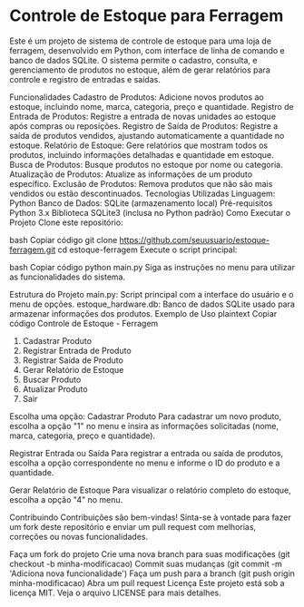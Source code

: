 # Controle de Estoque para Ferragem
Este é um projeto de sistema de controle de estoque para uma loja de ferragem, desenvolvido em Python, com interface de linha de comando e banco de dados SQLite. O sistema permite o cadastro, consulta, e gerenciamento de produtos no estoque, além de gerar relatórios para controle e registro de entradas e saídas.

Funcionalidades
Cadastro de Produtos: Adicione novos produtos ao estoque, incluindo nome, marca, categoria, preço e quantidade.
Registro de Entrada de Produtos: Registre a entrada de novas unidades ao estoque após compras ou reposições.
Registro de Saída de Produtos: Registre a saída de produtos vendidos, ajustando automaticamente a quantidade no estoque.
Relatório de Estoque: Gere relatórios que mostram todos os produtos, incluindo informações detalhadas e quantidade em estoque.
Busca de Produtos: Busque produtos no estoque por nome ou categoria.
Atualização de Produtos: Atualize as informações de um produto específico.
Exclusão de Produtos: Remova produtos que não são mais vendidos ou estão descontinuados.
Tecnologias Utilizadas
Linguagem: Python
Banco de Dados: SQLite (armazenamento local)
Pré-requisitos
Python 3.x
Biblioteca SQLite3 (inclusa no Python padrão)
Como Executar o Projeto
Clone este repositório:

bash
Copiar código
git clone https://github.com/seuusuario/estoque-ferragem.git
cd estoque-ferragem
Execute o script principal:

bash
Copiar código
python main.py
Siga as instruções no menu para utilizar as funcionalidades do sistema.

Estrutura do Projeto
main.py: Script principal com a interface do usuário e o menu de opções.
estoque_hardware.db: Banco de dados SQLite usado para armazenar informações dos produtos.
Exemplo de Uso
plaintext
Copiar código
Controle de Estoque - Ferragem
1. Cadastrar Produto
2. Registrar Entrada de Produto
3. Registrar Saída de Produto
4. Gerar Relatório de Estoque
5. Buscar Produto
6. Atualizar Produto
7. Sair

Escolha uma opção: 
Cadastrar Produto
Para cadastrar um novo produto, escolha a opção "1" no menu e insira as informações solicitadas (nome, marca, categoria, preço e quantidade).

Registrar Entrada ou Saída
Para registrar a entrada ou saída de produtos, escolha a opção correspondente no menu e informe o ID do produto e a quantidade.

Gerar Relatório de Estoque
Para visualizar o relatório completo do estoque, escolha a opção "4" no menu.

Contribuindo
Contribuições são bem-vindas! Sinta-se à vontade para fazer um fork deste repositório e enviar um pull request com melhorias, correções ou novas funcionalidades.

Faça um fork do projeto
Crie uma nova branch para suas modificações (git checkout -b minha-modificacao)
Commit suas mudanças (git commit -m 'Adiciona nova funcionalidade')
Faça um push para a branch (git push origin minha-modificacao)
Abra um pull request
Licença
Este projeto está sob a licença MIT. Veja o arquivo LICENSE para mais detalhes.

